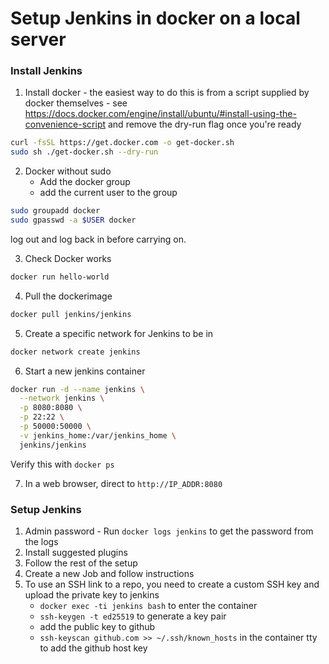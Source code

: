 # Setup Jenkins in docker on a local server

### Install Jenkins
1. Install docker - the easiest way to do this is from a script supplied by 
docker themselves - see https://docs.docker.com/engine/install/ubuntu/#install-using-the-convenience-script
and remove the dry-run flag once you're ready

```bash
curl -fsSL https://get.docker.com -o get-docker.sh
sudo sh ./get-docker.sh --dry-run
```

2. Docker without sudo
    - Add the docker group
    - add the current user to the group

```bash
sudo groupadd docker
sudo gpasswd -a $USER docker
```

log out and log back in before carrying on.

3. Check Docker works
```bash
docker run hello-world
```

4. Pull the dockerimage

```bash
docker pull jenkins/jenkins
```

5. Create a specific network for Jenkins to be in

```bash
docker network create jenkins
```

6. Start a new jenkins container
```bash
docker run -d --name jenkins \
  --network jenkins \
  -p 8080:8080 \
  -p 22:22 \
  -p 50000:50000 \
  -v jenkins_home:/var/jenkins_home \
  jenkins/jenkins
```

Verify this with `docker ps`

7. In a web browser, direct to `http://IP_ADDR:8080`

### Setup Jenkins
1. Admin password - Run `docker logs jenkins` to get the password from the logs
2. Install suggested plugins
3. Follow the rest of the setup
4. Create a new Job and follow instructions
5. To use an SSH link to a repo, you need to create a custom SSH key and upload 
the private key to jenkins
    - `docker exec -ti jenkins bash` to enter the container
    - `ssh-keygen -t ed25519` to generate a key pair
    - add the public key to github
    - `ssh-keyscan github.com >> ~/.ssh/known_hosts` in the container tty to 
    add the github host key
